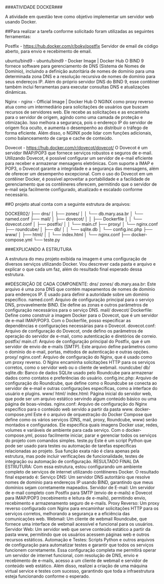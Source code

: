 ###ATIVIDADE DOCKER###

A atividade em questão teve como objetivo implementar  um servidor web usando Docker.

##Para realizar a tarefa conforme solicitado foram utilizadas as seguintes ferramentas:


Postfix  - https://hub.docker.com/r/boky/postfix
Servidor de email de código aberto, para envio e recebimento de email.


ubuntu/bind9 - ubuntu/bind9 - Docker Image | Docker Hub
O BIND 9 fornece software para gerenciamento de DNS (Sistema de Nomes de Domínio), incluindo a definição autoritária de nomes de domínio para uma determinada zona DNS e a resolução recursiva de nomes de domínio para seus endereços IP. Além do próprio servidor DNS do BIND 9, esse contêiner também inclui ferramentas para executar consultas DNS e atualizações dinâmicas.

Nginx - nginx - Official Image | Docker Hub
O NGINX como proxy reverso atua como um intermediário para solicitações de usuários que buscam recursos de servidores web. Ele recebe as solicitações e as encaminha para o servidor de origem, agindo como uma camada de proteção e otimização. Isso melhora a segurança, pois o endereço IP do servidor de origem fica oculto, e aumenta o desempenho ao distribuir o tráfego de forma eficiente. Além disso, o NGINX pode lidar com funções adicionais, como balanceamento de carga e cache de conteúdo.

Dovecot - https://hub.docker.com/r/dovecot/dovecot/
O Dovecot é um servidor IMAP/POP3 que fornece serviços robustos e seguros de e-mail. Utilizando Dovecot, é possível configurar um servidor de e-mail eficiente para receber e armazenar mensagens eletrônicas. Com suporte a IMAP e POP3, o Dovecot garante a integridade e a segurança das mensagens, além de oferecer um desempenho excepcional.
Com o uso do Dovecot em um contêiner Docker, é possível aproveitar a portabilidade e a facilidade de gerenciamento que os contêineres oferecem, permitindo que o servidor de e-mail seja facilmente configurado, atualizado e escalado conforme necessário.

##O projeto atual conta com a seguinte estrutura de arquivos:


DOCKER02/
├── dns/
│   ├── zones/
│   │   └── db.mary.asa.br
│   └── named.conf
├── mail/
│   ├── dovecot/
│   │   ├── Dockerfile
│   │   └── dovecot.conf
│   ├── postfix/
│   │   └── main.cf
├── proxy/
│   └── nginx.conf
├── roundcube/
│   ├── db/
│   │   └── sqlite.db
│   └── config.inc.php
├── www/
│   ├── html/
│   │   └── index.html
│   └── nginx.conf
├── docker-compose.yml
└── teste.py


###EXPLICANDO A ESTRUTURA


A estrutura do meu projeto exibida na imagem é uma configuração de diversos serviços utilizando Docker. Vou descrever cada pasta e arquivo e explicar o que cada um faz, além do resultado final esperado dessa estrutura.

##DESCRIÇÃO DE CADA COMPONENTE:
dns/
zones/
db.mary.asa.br: Este arquivo é uma zona DNS que contém mapeamentos de nomes de domínio para endereços IP. É usado para definir a autoridade sobre um domínio específico.
named.conf: Arquivo de configuração principal para o serviço DNS, provavelmente BIND. Ele define as zonas e outros parâmetros de configuração necessários para o serviço DNS.
mail/
dovecot/
Dockerfile: Define como construir a imagem Docker para o Dovecot, que é um servidor de e-mail IMAP/POP3. Com o Dockerfile, posso especificar as dependências e configurações necessárias para o Dovecot.
dovecot.conf: Arquivo de configuração do Dovecot, onde defino os parâmetros de operação do servidor de e-mail, como autenticação e diretórios de correio.
postfix/
main.cf: Arquivo de configuração principal do Postfix, que é um servidor de envio de e-mails (SMTP). Este arquivo define parâmetros como o domínio do e-mail, portas, métodos de autenticação e outras opções.
proxy/
nginx.conf: Arquivo de configuração do Nginx, que é usado como um proxy reverso. O Nginx encaminha solicitações HTTP para os serviços corretos, como o servidor web ou o cliente de webmail.
roundcube/
db/
sqlite.db: Banco de dados SQLite usado pelo Roundcube para armazenar dados como contatos e preferências do usuário.
config.inc.php: Arquivo de configuração do Roundcube, que define como o Roundcube se conecta ao servidor de e-mail e outras configurações específicas, como a interface do usuário e plugins.
www/
html/
index.html: Página inicial do servidor web, que pode ser um arquivo estático servindo algum conteúdo básico ou uma página de boas-vindas.
nginx.conf: Arquivo de configuração do Nginx específico para o conteúdo web servido a partir da pasta www.
docker-compose.yml
Este é o arquivo de orquestração do Docker Compose que define como os vários serviços (DNS, mail, proxy, Roundcube, www) serão montados e configurados. Ele especifica quais imagens Docker usar, redes, volumes e variáveis de ambiente para cada serviço. Com o docker-compose.yml, posso facilmente iniciar, parar e gerenciar todos os serviços do projeto com comandos simples.
teste.py
Este é um script Python que pode ser usado para testes ou automação de tarefas específicas relacionadas ao projeto. Sua função exata não é clara apenas pela estrutura, mas pode incluir verificações de funcionalidade, testes de integração ou automação de configuração.
RESULTADO FINAL DA ESTRUTURA:
Com essa estrutura, estou configurando um ambiente completo de serviços de internet utilizando contêineres Docker. O resultado final esperado é:
Serviço DNS: Um servidor DNS autoritário que resolve nomes de domínio para endereços IP usando BIND, garantindo que meus domínios sejam corretamente mapeados.
Servidor de E-mail: Um servidor de e-mail completo com Postfix para SMTP (envio de e-mails) e Dovecot para IMAP/POP3 (recebimento e leitura de e-mails), permitindo envio, recebimento e armazenamento seguro de e-mails.
Proxy Reverso: Um proxy reverso configurado com Nginx para encaminhar solicitações HTTP para os serviços corretos, melhorando a segurança e a eficiência das comunicações web.
Webmail: Um cliente de webmail Roundcube, que fornece uma interface de webmail acessível e funcional para os usuários.
Servidor Web: Um servidor web que serve conteúdo estático a partir da pasta www, permitindo que os usuários acessem páginas web e outros recursos estáticos.
Automação e Testes: Scripts Python e outros arquivos de configuração para automatizar testes e garantir que todos os serviços funcionem corretamente.
Essa configuração completa me permitirá operar um servidor de internet funcional, com resolução de DNS, envio e recebimento de e-mails, acesso a um cliente de webmail e servidor de conteúdo web estático.
Além disso, realizei a criação de uma máquina virtual service e testes com sucesso, garantindo que toda a infraestrutura esteja funcionando conforme o esperado.

